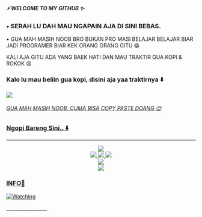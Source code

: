<h5>⚡ WELCOME TO MY GITHUB ✨</h5>
 <h3>• SERAH LU DAH MAU NGAPAIN AJA DI SINI BEBAS.</h3>


• GUA MAH MASIH NOOB BRO BUKAN PRO
MASI BELAJAR BELAJAR BIAR JADI PROGRAMER BIAR KEK ORANG ORANG GITU 😁


KALI AJA GITU ADA YANG BAEK HATI DAN MAU TRAKTIR GUA KOPI & ROKOK 😆

<h3>Kalo lu mau beliin gua kopi, disini aja yaa traktirnya ⬇️</h3>

<a href="https://sociabuzz.com/aricons/tribe"><img src="https://telegra.ph/file/d7ed0f4bdaf82b135b64a.png"/>
<h6>GUA MAH MASIH NOOB, CUMA BISA COPY PASTE DOANG 😊


### Ngopi Bareng Sini.. ⬇️
___________________________________
<p align="center">
  <a href="https://github.com/zigaz23"><img src="https://img.shields.io/badge/-GitHub-black?style=flat-square&logo=github" /> <br>
  <a href="https://instagram.com/ariasinathrya"><img src="https://img.shields.io/badge/Instagram-E4405F?style=for-the-badge&logo=instagram&logoColor=white"/> 
  <a href="https://wa.me/+6289501125346"><img src="https://img.shields.io/badge/WhatsApp-25D366?style=for-the-badge&logo=whatsapp&logoColor=white" />
  <a href="https://t.me/SilenceSpe4ks"><img src="https://img.shields.io/badge/Telegram-%230088cc.svg?&style=for-the-badge&logo=telegram&logoColor=white" /> <br>
  <a href="https://youtu.be/WgeItwiifYs"><img src="https://img.shields.io/badge/YouTube-aricons21-ff0000?style=for-the-badge&logo=youtube&logoColor=ff0000&link=https://youtube.com/channel/UCQGj68QT7OTmrpZL2NFVXoQ" /><br>
  <a name=zigaz23&label=VIEWS&style=flat-square&color=orange" />
  <a href="https://t.me/infobotmusik"><img src="https://img.shields.io/badge/Channel-%230088cc.svg?&style=for-the-badge&logo=telegram&logoColor=red" />
</p>

### INFO📌
<p><a href="https://komarev.com/ghpvc/?username=zigaz23&color=blue&style=flat-square&label=TOTAL+Views"><img title="Watching" src="https://komarev.com/ghpvc/?username=zigaz23&color=blue&style=flat-square&label=TOTAL+View"></a>
</p>
_________________
